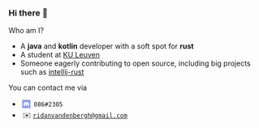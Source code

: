 ### Hi there :wave:

Who am I?
* A **java** and **kotlin** developer with a soft spot for **rust**
* A student at [KU Leuven](https://www.kuleuven.be/english/)
* Someone eagerly contributing to open source, including big projects such as [intellij-rust](https://github.com/intellij-rust/intellij-rust)

You can contact me via
* <img align="center" width="22px" height="22px" src="discord.png"> `086#2305`
* &nbsp;✉️ [`ridanvandenbergh@gmail.com`](mailto:ridanvandenbergh@gmail.com)

<!--
**zeroeightysix/zeroeightysix** is a ✨ _special_ ✨ repository because its `README.md` (this file) appears on your GitHub profile.

Here are some ideas to get you started:

-  I’m currently working on ...
- 🌱 I’m currently learning ...
- 👯 I’m looking to collaborate on ...
- 🤔 I’m looking for help with ...
- 💬 Ask me about ...
- 📫 How to reach me: ...
- 😄 Pronouns: ...
- ⚡ Fun fact: ...
-->
